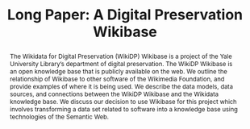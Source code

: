 ---
abstract: The Wikidata for Digital Preservation (WikiDP) Wikibase is a project of
  the Yale University Library’s department of digital preservation. The WikiDP Wikibase
  is an open knowledge base that is publicly available on the web. We outline the
  relationship of Wikibase to other software of the Wikimedia Foundation, and provide
  examples of where it is being used. We describe the data models, data sources, and
  connections between the WikiDP Wikibase and the Wikidata knowledge base. We discuss
  our decision to use Wikibase for this project which involves transforming a data
  set related to software into a knowledge base using technologies of the Semantic
  Web.<br />
creators:
- Seals-Nutt, Kenneth
date: null
document_url: https://az659834.vo.msecnd.net/eventsairwesteuprod/production-inconference-public/528185a326684754a3c2cfd1fefbf793
grand_parent: iPRES
institutions:
- Yale University
keywords:
- wikibase,<br />wikidata,<br />software metadata,<br />
landing_page_url: null
language: eng
layout: publication
license: CC-BY 4.0 International
notes_url: null
parent: iPRES 2022
presentation_url: null
publication_type: long paper
size: null
source_name: iPRES
title: 'Long Paper: A Digital Preservation Wikibase'
year: 2022
---